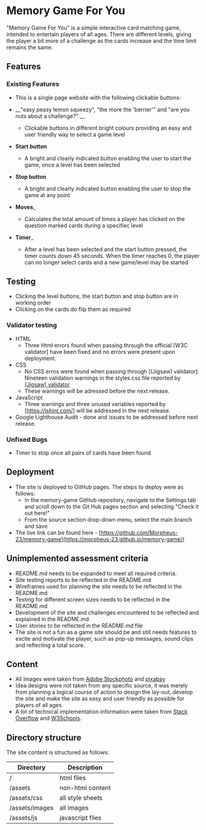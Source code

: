 # Memory Game For You

"Memory Game For You" is a simple interactive card matching game, intended to entertain players of all ages. There are different levels, giving the player a bit more of a challenge as the cards increase and the time limit remains the same.
    
## Features

### Existing Features

- This is a single page website with the following clickable buttons:

- __"easy peasy lemon squeezy", "the more the 'berrier'" and "are you nuts about a challenge?" __
    - Clickable buttons in different bright colours providing an easy and user friendly way to select a game level
  
- __Start button__
    - A bright and clearly indicated button enabling the user to start the game, once a level has been selected

- __Stop button__
    - A bright and clearly indicated button enabling the user to stop the game at any point

- __Moves___
    - Calculates the total amount of times a player has clicked on the question marked cards during a specifiec level

- __Timer___
    - After a level has been selected and the start button pressed, the timer counts down 45 seconds.  When the timer reaches 0, the player can no longer select cards and a new game/level may be started

    

## Testing



* Clicking the level buttons, the start button and stop button are in working order
* Clicking on the cards do flip them as required

### Validator testing

- HTML
    - Three Html errors found when passing through the official [W3C validator] have been fixed and no errors were present upon deployment. [](https://validator.w3.org/nu/?doc=https%3A%2F%2Fmorpheus-23.github.io%2Fmemory-game%2F)
- CSS
    - No CSS erros were found when passing through [(Jigsaw) validator]. Nineteen validation warnings in the styles.css file reported by [(Jigsaw) validator](https://jigsaw.w3.org/css-validator/validator?uri=https%3A%2F%2Fvalidator.w3.org%2Fnu%2F%3Fdoc%3Dhttps%253A%252F%252Fmorpheus-23.github.io%252Fmemory-game%252F&profile=css3svg&usermedium=all&warning=1&vextwarning=&lang=en)
    - These warnings will be adressed before the next release.
- JavaScript
    - Three warnings and three unused variables reported by [https://jshint.com/] will be addressed in the next release.
- Google Lighthouse Audit - done and issues to be addressed before next release.


### Unfixed Bugs

* Timer to stop once all pairs of cards have been found

## Deployment

- The site is deployed to GitHub pages. The steps to deploy were as follows:
    - In the memory-game GitHub repository, navigate to the Settings tab and scroll down to the Git Hub pages section and selecting "Check it out here!"
    - From the source section drop-down menu, select the main branch and save
- The live link can be found here - [https://github.com/Morpheus-23/memory-game](https://morpheus-23.github.io/memory-game/)

## Unimplemented assessment criteria

* README.md needs to be expanded to meet all required criteria.
* Site testing reports to be reflected in the README.md
* Wireframes used for planning the site needs to be reflected in the README.md
* Testing for different screen sizes needs to be reflected in the README.md 
* Development of the site and challenges encountered to be reflected and explained in the README.md
* User stories to be reflected in the README.md file
* The site is not a fun as a game site should be and still needs features to excite and motivate the player, such as pop-up messages, sound clips and reflecting a total score.


## Content

- All images were taken from [Adobe Stockphoto](https://stock.adobe.com/) and [pixabay](https://pixabay.com/)
- Idea designs were not taken from any specific source, it was merely from planning a logical course of action to design the lay-out, develop the site and make the site as easy and user friendly as possible for players of all ages.
- A lot of technical implementation information were taken from [Stack Overflow](https://stackoverflow.com/) and [W3Schools](www.w3schools.com).

## Directory structure

The site content is structured as follows:

| Directory | Description |
|---|---|
| / | html files  |
| /assets | non-html content |
| /assets/css | all style sheets |
| /assets/images | all images |
| /assets/js | javascript files |

